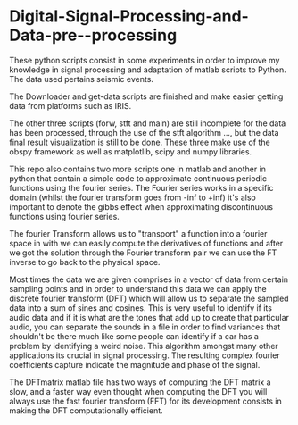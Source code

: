# Digital-Signal-Processing-and-Data-pre--processing

These python scripts consist in some experiments in order to improve my knowledge in signal processing and adaptation of matlab scripts to Python. The data used pertains seismic events.

The Downloader and get-data scripts are finished and make easier getting data from platforms such as IRIS.

The other three scripts (forw, stft and main) are still incomplete for the data has been processed, through the use of the stft algorithm ..., but the data final result visualization is still to be done. These three make use of the obspy framework as well as matplotlib, scipy and numpy libraries.

This repo also contains two more scripts one in matlab and another in python that contain a simple code to approximate continuous periodic functions using the fourier series.
The Fourier series works in a specific domain (whilst the fourier transform goes from -inf to +inf) it's also important to denote the gibbs effect when approximating discontinuous functions using fourier series.

The fourier Transform allows us to "transport" a function into a fourier space in with we can easily compute the derivatives of functions and after we got the solution through the Fourier transform pair we can use the FT inverse to go back to the physical space.

Most times the data we are given comprises in a vector of data from certain sampling points and in order to understand this data we can apply the discrete fourier transform (DFT) which will allow us to 
separate the sampled data into a sum of sines and cosines. This is very useful to identify if its audio data and if it is what are the tones that add up to create that particular audio, you can separate the sounds in a file in order to find variances that shouldn't be there much like some people 
can identify if a car has a problem by identifying a weird noise. This algorithm amongst many other applications its crucial in signal processing. The resulting complex fourier coefficients capture indicate the magnitude and phase of the signal.

The DFTmatrix matlab file has two ways of computing the DFT matrix a slow, and a faster way even thought when computing the DFT you will always use the fast fourier transform (FFT) for its development consists in making the DFT computationally efficient.


